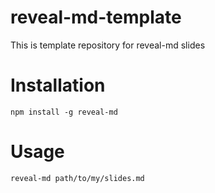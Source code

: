 # reveal-md-template
This is template repository for reveal-md slides

# Installation
```
npm install -g reveal-md
```

# Usage
```
reveal-md path/to/my/slides.md
```
